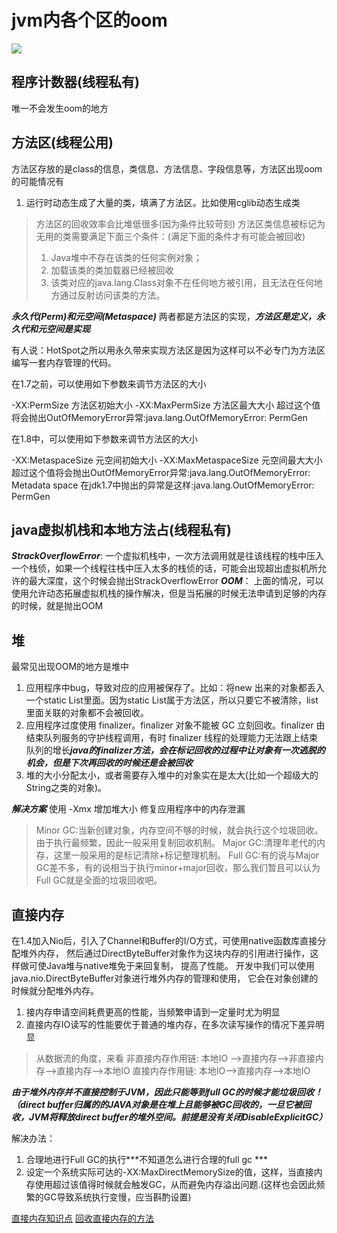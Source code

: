 # jvm内各个区的oom

![](https://tva1.sinaimg.cn/large/00831rSTgy1gcnqxy8sejj30kr0d2abs.jpg)

## 程序计数器(线程私有)
唯一不会发生oom的地方

## 方法区(线程公用)
方法区存放的是class的信息，类信息、方法信息、字段信息等，方法区出现oom的可能情况有
1. 运行时动态生成了大量的类，填满了方法区。比如使用cglib动态生成类

> 方法区的回收效率会比堆低很多(因为条件比较苛刻)
> 方法区类信息被标记为无用的类需要满足下面三个条件：(满足下面的条件才有可能会被回收)
> 1. Java堆中不存在该类的任何实例对象；
> 2. 加载该类的类加载器已经被回收 
> 3. 该类对应的java.lang.Class对象不在任何地方被引用，且无法在任何地方通过反射访问该类的方法。

***永久代(Perm)和元空间(Metaspace)***
两者都是方法区的实现，***方法区是定义，永久代和元空间是实现***

有人说：HotSpot之所以用永久带来实现方法区是因为这样可以不必专门为方法区编写一套内存管理的代码。

在1.7之前，可以使用如下参数来调节方法区的大小

-XX:PermSize
方法区初始大小
-XX:MaxPermSize
方法区最大大小
超过这个值将会抛出OutOfMemoryError异常:java.lang.OutOfMemoryError: PermGen


在1.8中，可以使用如下参数来调节方法区的大小

-XX:MetaspaceSize
元空间初始大小
-XX:MaxMetaspaceSize
元空间最大大小
超过这个值将会抛出OutOfMemoryError异常:java.lang.OutOfMemoryError: Metadata space
在jdk1.7中抛出的异常是这样:java.lang.OutOfMemoryError: PermGen




## java虚拟机栈和本地方法占(线程私有)
***StrackOverflowError***: 一个虚拟机栈中，一次方法调用就是往该线程的栈中压入一个栈侦，如果一个线程往栈中压入太多的栈侦的话，可能会出现超出虚拟机所允许的最大深度，这个时候会抛出StrackOverflowError
***OOM***： 上面的情况，可以使用允许动态拓展虚拟机栈的操作解决，但是当拓展的时候无法申请到足够的内存的时候，就是抛出OOM

## 堆
最常见出现OOM的地方是堆中
1. 应用程序中bug，导致对应的应用被保存了。比如：将new 出来的对象都丢入一个static List里面。因为static List属于方法区，所以只要它不被清除，list里面关联的对象都不会被回收。
2. 应用程序过度使用 finalizer。finalizer 对象不能被 GC 立刻回收。finalizer 由结束队列服务的守护线程调用，有时 finalizer 线程的处理能力无法跟上结束队列的增长***java的finalizer方法，会在标记回收的过程中让对象有一次逃脱的机会，但是下次再回收的时候还是会被回收***
3. 堆的大小分配太小，或者需要存入堆中的对象实在是太大(比如一个超级大的String之类的对象)。

***解决方案***
使用 -Xmx 增加堆大小
修复应用程序中的内存泄漏

> Minor GC:当新创建对象，内存空间不够的时候，就会执行这个垃圾回收。由于执行最频繁，因此一般采用复制回收机制。
> Major GC:清理年老代的内存，这里一般采用的是标记清除+标记整理机制。
> Full GC:有的说与Major GC差不多，有的说相当于执行minor+major回收，那么我们暂且可以认为Full GC就是全面的垃圾回收吧。

## 直接内存
在1.4加入Nio后，引入了Channel和Buffer的I/O方式，可使用native函数库直接分配堆外内存， 然后通过DirectByteBuffer对象作为这块内存的引用进行操作，这样做可使Java堆与native堆免于来回复制， 提高了性能。 开发中我们可以使用java.nio.DirectByteBuffer对象进行堆外内存的管理和使用， 它会在对象创建的时候就分配堆外内存。

1. 接内存申请空间耗费更高的性能，当频繁申请到一定量时尤为明显
2. 直接内存IO读写的性能要优于普通的堆内存，在多次读写操作的情况下差异明显

> 从数据流的角度，来看
> 非直接内存作用链:
> 本地IO –>直接内存–>非直接内存–>直接内存–>本地IO
> 直接内存作用链:
> 本地IO–>直接内存–>本地IO

***由于堆外内存并不直接控制于JVM，因此只能等到full GC的时候才能垃圾回收！（direct buffer归属的的JAVA对象是在堆上且能够被GC回收的，一旦它被回收，JVM将释放direct buffer的堆外空间。前提是没有关闭DisableExplicitGC）***

解决办法：
1. 合理地进行Full GC的执行***不知道怎么进行合理的full gc ***
2. 设定一个系统实际可达的-XX:MaxDirectMemorySize的值，这样，当直接内存使用超过该值得时候就会触发GC，从而避免内存溢出问题.(这样也会因此频繁的GC导致系统执行变慢，应当斟酌设置)

[直接内存知识点](https://blog.csdn.net/leaf_0303/article/details/78961936)
[回收直接内存的方法](https://www.cnblogs.com/duanxz/p/6089485.html)